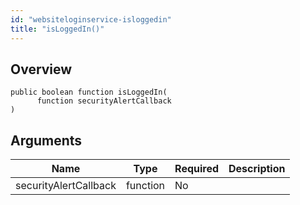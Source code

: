 ```yaml
---
id: "websiteloginservice-isloggedin"
title: "isLoggedIn()"
---
```



## Overview




```luceescript
public boolean function isLoggedIn(
      function securityAlertCallback
)
```

## Arguments


<div class="table-responsive"><table class="table"><thead><tr><th>Name</th><th>Type</th><th>Required</th><th>Description</th></tr></thead><tbody><tr><td>securityAlertCallback</td><td>function</td><td>No</td><td></td></tr></tbody></table></div>